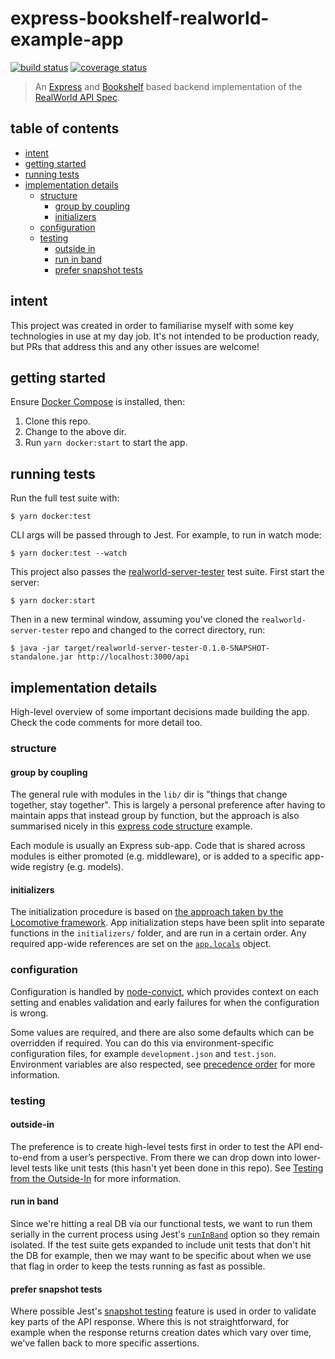 # express-bookshelf-realworld-example-app

[![build status](https://img.shields.io/travis/tanem/express-bookshelf-realworld-example-app/master.svg?style=flat-square)](https://travis-ci.org/tanem/express-bookshelf-realworld-example-app)
[![coverage status](https://img.shields.io/coveralls/tanem/express-bookshelf-realworld-example-app.svg?style=flat-square)](https://coveralls.io/r/tanem/express-bookshelf-realworld-example-app)

> An [Express](https://expressjs.com/) and [Bookshelf](http://bookshelfjs.org/) based backend implementation of the [RealWorld API Spec](https://github.com/gothinkster/realworld/tree/master/api).

## table of contents

* [intent](#intent)
* [getting started](#getting-started)
* [running tests](#running-tests)
* [implementation details](#implementation-details)
  * [structure](#structure)
    * [group by coupling](#group-by-coupling)
    * [initializers](#initializers)
  * [configuration](#configuration)
  * [testing](#testing)
    * [outside in](#outside-in)
    * [run in band](#run-in-band)
    * [prefer snapshot tests](#prefer-snapshot-tests)

## intent

This project was created in order to familiarise myself with some key technologies in use at my day job. It's not intended to be production ready, but PRs that address this and any other issues are welcome!

## getting started

Ensure [Docker Compose](https://docs.docker.com/compose/install/) is installed, then:

1.  Clone this repo.
2.  Change to the above dir.
3.  Run `yarn docker:start` to start the app.

## running tests

Run the full test suite with:

```
$ yarn docker:test
```

CLI args will be passed through to Jest. For example, to run in watch mode:

```
$ yarn docker:test --watch
```

This project also passes the [realworld-server-tester](https://github.com/agrison/realworld-server-tester) test suite. First start the server:

```
$ yarn docker:start
```

Then in a new terminal window, assuming you've cloned the `realworld-server-tester` repo and changed to the correct directory, run:

```
$ java -jar target/realworld-server-tester-0.1.0-SNAPSHOT-standalone.jar http://localhost:3000/api
```

## implementation details

High-level overview of some important decisions made building the app. Check the code comments for more detail too.

### structure

#### group by coupling

The general rule with modules in the `lib/` dir is "things that change together, stay together". This is largely a personal preference after having to maintain apps that instead group by function, but the approach is also summarised nicely in this [express code structure](https://github.com/focusaurus/express_code_structure) example.

Each module is usually an Express sub-app. Code that is shared across modules is either promoted (e.g. middleware), or is added to a specific app-wide registry (e.g. models).

#### initializers

The initialization procedure is based on [the approach taken by the Locomotive framework](http://www.locomotivejs.org/guide/initialization/). App initialization steps have been split into separate functions in
the `initializers/` folder, and are run in a certain order. Any required app-wide references are set on the [`app.locals`](https://expressjs.com/en/4x/api.html#app.locals) object.

### configuration

Configuration is handled by [node-convict](https://github.com/mozilla/node-convict), which provides context on each setting and enables validation and early failures for when the configuration is wrong.

Some values are required, and there are also some defaults which can be overridden if required. You can do this via environment-specific configuration files, for example `development.json` and `test.json`. Environment variables are also respected, see [precedence order](https://github.com/mozilla/node-convict#precendence-order) for more information.

### testing

#### outside-in

The preference is to create high-level tests first in order to test the API end-to-end from a user’s perspective. From there we can drop down into lower-level tests like unit tests (this hasn't yet been done in this repo). See [Testing from the Outside-In](https://robots.thoughtbot.com/testing-from-the-outsidein) for more information.

#### run in band

Since we're hitting a real DB via our functional tests, we want to run them serially in the current process using Jest's [`runInBand`](https://facebook.github.io/jest/docs/en/cli.html#runinband) option so they remain isolated. If the test suite gets expanded to include unit tests that don't hit the DB for example, then we may want to be specific about when we use that flag in order to keep the tests running as fast as possible.

#### prefer snapshot tests

Where possible Jest's [snapshot testing](https://facebook.github.io/jest/docs/en/snapshot-testing.html) feature is used in order to validate key parts of the API response. Where this is not straightforward, for example when the response returns creation dates which vary over time, we've fallen back to more specific assertions.
